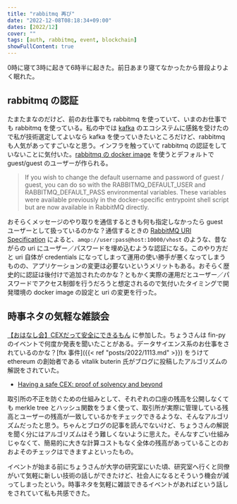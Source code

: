 ```yaml
---
title: "rabbitmq 再び"
date: "2022-12-08T08:18:34+09:00"
dates: [2022/12]
cover: ""
tags: [auth, rabbitmq, event, blockchain]
showFullContent: true
---
```


0時に寝て3時に起きて6時半に起きた。前日あまり寝てなかったから普段よりよく眠れた。

## rabbitmq の認証

たまたまなのだけど、前のお仕事でも rabbitmq を使っていて、いまのお仕事でも rabbitmq を使っている。私の中では [kafka](https://kafka.apache.org/) のエコシステムに感銘を受けたので私が技術選定してよいなら kafka を使っていきたいところだけど、rabbitmq も人気があってすごいなと思う。インフラを触っていて rabbitmq の認証をしていないことに気付いた。[rabbitmq の docker image](https://hub.docker.com/_/rabbitmq) を使うとデフォルトで guest/guest のユーザーが作られる。

> If you wish to change the default username and password of guest / guest, you can do so with the RABBITMQ_DEFAULT_USER and RABBITMQ_DEFAULT_PASS environmental variables. These variables were available previously in the docker-specific entrypoint shell script but are now available in RabbitMQ directly.

おそらくメッセージのやり取りを通信するときも何も指定しなかったら guest ユーザーとして扱っているのかな？通信するときの [RabbitMQ URI Specification](https://www.rabbitmq.com/uri-spec.html) によると、`amqp://user:pass@host:10000/vhost` のような、昔ながらの uri にユーザー／パスワードを埋め込むような認証になる。このやり方だと uri 自体が credentials になってしまって運用の使い勝手が悪くなってしまうものの、アプリケーションの変更は必要ないというメリットもある。おそらく歴史的に認証は後付けで追加されたのかな？ともかく実際の運用だとユーザー／パスワードでアクセス制御を行うだろうと想定されるので気付いたタイミングで開発環境の docker image の設定と uri の変更を行った。

## 時事ネタの気軽な雑談会

[【おはなし会】CEXだって安全にできるもん](https://play2learn.connpass.com/event/267936/) に参加した。ちょうさんは fin-py のイベントで何度か発表を聞いたことがある。データサイエンス系のお仕事をされているのかな？[ftx 事件]({{< ref "posts/2022/1113.md" >}}) をうけて ethereum の創始者である vitalik buterin 氏がブログに投稿したアルゴリズムの解説をされていた。

* [Having a safe CEX: proof of solvency and beyond](https://vitalik.ca/general/2022/11/19/proof_of_solvency.html)

取引所の不正を防ぐための仕組みとして、それぞれの口座の残高を公開しなくても merkle tree とハッシュ関数をうまく使って、取引所が実際に管理している残高とユーザーの残高が一致しているかをチェックできるような、そんなアルゴリズムだったと思う。ちゃんとブログの記事を読んでないけど、ちょうさんの解説を聞く分にはアルゴリズムはそう難しくないように思えた。そんなすごい仕組みじゃなくて、簡易的に大きな計算コストもなく全体の残高があっていることのおおよそのチェックはできますよといったもの。

イベントが始まる前にちょうさんが大学の研究室にいた頃、研究室へ行くと同僚がいて気軽に新しい技術の話しができたけど、社会人になるとそういう機会が減ってしまったという。時事ネタを気軽に雑談できるイベントがあればという話しをされていて私も共感できた。

